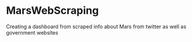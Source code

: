 # MarsWebScraping
Creating a dashboard from scraped info about Mars from twitter as well as government websites
